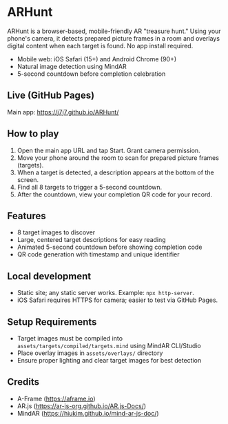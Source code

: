 # ARHunt

ARHunt is a browser-based, mobile-friendly AR "treasure hunt." Using your phone's camera, it detects prepared picture frames in a room and overlays digital content when each target is found. No app install required.

- Mobile web: iOS Safari (15+) and Android Chrome (90+)
- Natural image detection using MindAR
- 5-second countdown before completion celebration

## Live (GitHub Pages)
Main app: https://j7j7.github.io/ARHunt/

## How to play
1. Open the main app URL and tap Start. Grant camera permission.
2. Move your phone around the room to scan for prepared picture frames (targets).
3. When a target is detected, a description appears at the bottom of the screen.
4. Find all 8 targets to trigger a 5-second countdown.
5. After the countdown, view your completion QR code for your record.

## Features
- 8 target images to discover
- Large, centered target descriptions for easy reading
- Animated 5-second countdown before showing completion code
- QR code generation with timestamp and unique identifier

## Local development
- Static site; any static server works. Example: `npx http-server`.
- iOS Safari requires HTTPS for camera; easier to test via GitHub Pages.

## Setup Requirements
- Target images must be compiled into `assets/targets/compiled/targets.mind` using MindAR CLI/Studio
- Place overlay images in `assets/overlays/` directory
- Ensure proper lighting and clear target images for best detection

## Credits
- A-Frame (https://aframe.io)
- AR.js (https://ar-js-org.github.io/AR.js-Docs/)
- MindAR (https://hiukim.github.io/mind-ar-js-doc/)

